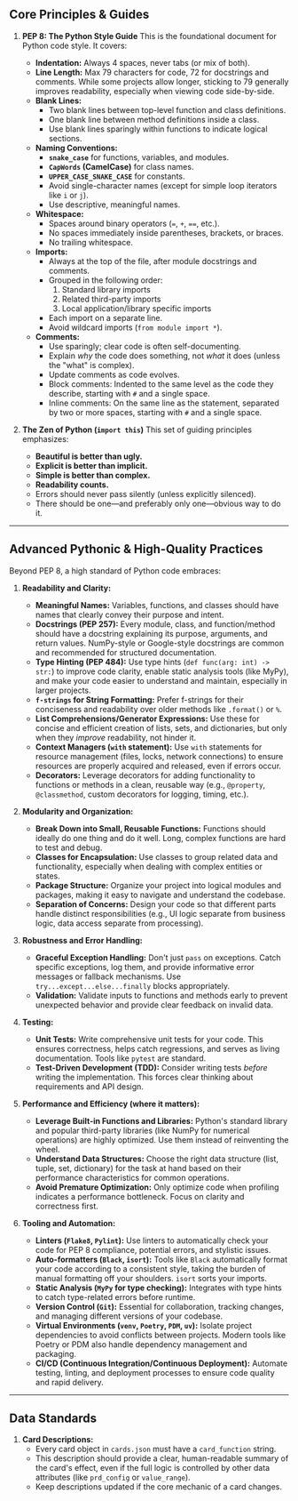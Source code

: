 ## Core Principles & Guides

1.  **PEP 8: The Python Style Guide**
    This is the foundational document for Python code style. It covers:
    * **Indentation:** Always 4 spaces, never tabs (or mix of both).
    * **Line Length:** Max 79 characters for code, 72 for docstrings and comments. While some projects allow longer, sticking to 79 generally improves readability, especially when viewing code side-by-side.
    * **Blank Lines:**
        * Two blank lines between top-level function and class definitions.
        * One blank line between method definitions inside a class.
        * Use blank lines sparingly within functions to indicate logical sections.
    * **Naming Conventions:**
        * **`snake_case`** for functions, variables, and modules.
        * **`CapWords` (CamelCase)** for class names.
        * **`UPPER_CASE_SNAKE_CASE`** for constants.
        * Avoid single-character names (except for simple loop iterators like `i` or `j`).
        * Use descriptive, meaningful names.
    * **Whitespace:**
        * Spaces around binary operators (`=`, `+`, `==`, etc.).
        * No spaces immediately inside parentheses, brackets, or braces.
        * No trailing whitespace.
    * **Imports:**
        * Always at the top of the file, after module docstrings and comments.
        * Grouped in the following order:
            1.  Standard library imports
            2.  Related third-party imports
            3.  Local application/library specific imports
        * Each import on a separate line.
        * Avoid wildcard imports (`from module import *`).
    * **Comments:**
        * Use sparingly; clear code is often self-documenting.
        * Explain *why* the code does something, not *what* it does (unless the "what" is complex).
        * Update comments as code evolves.
        * Block comments: Indented to the same level as the code they describe, starting with `#` and a single space.
        * Inline comments: On the same line as the statement, separated by two or more spaces, starting with `#` and a single space.

2.  **The Zen of Python (`import this`)**
    This set of guiding principles emphasizes:
    * **Beautiful is better than ugly.**
    * **Explicit is better than implicit.**
    * **Simple is better than complex.**
    * **Readability counts.**
    * Errors should never pass silently (unless explicitly silenced).
    * There should be one—and preferably only one—obvious way to do it.

---

## Advanced Pythonic & High-Quality Practices

Beyond PEP 8, a high standard of Python code embraces:

1.  **Readability and Clarity:**
    * **Meaningful Names:** Variables, functions, and classes should have names that clearly convey their purpose and intent.
    * **Docstrings (PEP 257):** Every module, class, and function/method should have a docstring explaining its purpose, arguments, and return values. NumPy-style or Google-style docstrings are common and recommended for structured documentation.
    * **Type Hinting (PEP 484):** Use type hints (`def func(arg: int) -> str:`) to improve code clarity, enable static analysis tools (like MyPy), and make your code easier to understand and maintain, especially in larger projects.
    * **`f-strings` for String Formatting:** Prefer f-strings for their conciseness and readability over older methods like `.format()` or `%`.
    * **List Comprehensions/Generator Expressions:** Use these for concise and efficient creation of lists, sets, and dictionaries, but only when they *improve* readability, not hinder it.
    * **Context Managers (`with` statement):** Use `with` statements for resource management (files, locks, network connections) to ensure resources are properly acquired and released, even if errors occur.
    * **Decorators:** Leverage decorators for adding functionality to functions or methods in a clean, reusable way (e.g., `@property`, `@classmethod`, custom decorators for logging, timing, etc.).

2.  **Modularity and Organization:**
    * **Break Down into Small, Reusable Functions:** Functions should ideally do one thing and do it well. Long, complex functions are hard to test and debug.
    * **Classes for Encapsulation:** Use classes to group related data and functionality, especially when dealing with complex entities or states.
    * **Package Structure:** Organize your project into logical modules and packages, making it easy to navigate and understand the codebase.
    * **Separation of Concerns:** Design your code so that different parts handle distinct responsibilities (e.g., UI logic separate from business logic, data access separate from processing).

3.  **Robustness and Error Handling:**
    * **Graceful Exception Handling:** Don't just `pass` on exceptions. Catch specific exceptions, log them, and provide informative error messages or fallback mechanisms. Use `try...except...else...finally` blocks appropriately.
    * **Validation:** Validate inputs to functions and methods early to prevent unexpected behavior and provide clear feedback on invalid data.

4.  **Testing:**
    * **Unit Tests:** Write comprehensive unit tests for your code. This ensures correctness, helps catch regressions, and serves as living documentation. Tools like `pytest` are standard.
    * **Test-Driven Development (TDD):** Consider writing tests *before* writing the implementation. This forces clear thinking about requirements and API design.

5.  **Performance and Efficiency (where it matters):**
    * **Leverage Built-in Functions and Libraries:** Python's standard library and popular third-party libraries (like NumPy for numerical operations) are highly optimized. Use them instead of reinventing the wheel.
    * **Understand Data Structures:** Choose the right data structure (list, tuple, set, dictionary) for the task at hand based on their performance characteristics for common operations.
    * **Avoid Premature Optimization:** Only optimize code when profiling indicates a performance bottleneck. Focus on clarity and correctness first.

6.  **Tooling and Automation:**
    * **Linters (`Flake8`, `Pylint`):** Use linters to automatically check your code for PEP 8 compliance, potential errors, and stylistic issues.
    * **Auto-formatters (`Black`, `isort`):** Tools like `Black` automatically format your code according to a consistent style, taking the burden of manual formatting off your shoulders. `isort` sorts your imports.
    * **Static Analysis (`MyPy` for type checking):** Integrates with type hints to catch type-related errors before runtime.
    * **Version Control (`Git`):** Essential for collaboration, tracking changes, and managing different versions of your codebase.
    * **Virtual Environments (`venv`, `Poetry`, `PDM`, `uv`):** Isolate project dependencies to avoid conflicts between projects. Modern tools like Poetry or PDM also handle dependency management and packaging.
    * **CI/CD (Continuous Integration/Continuous Deployment):** Automate testing, linting, and deployment processes to ensure code quality and rapid delivery.

---

## Data Standards

1.  **Card Descriptions:**
    *   Every card object in `cards.json` must have a `card_function` string.
    *   This description should provide a clear, human-readable summary of the card's effect, even if the full logic is controlled by other data attributes (like `prd_config` or `value_range`).
    *   Keep descriptions updated if the core mechanic of a card changes.
